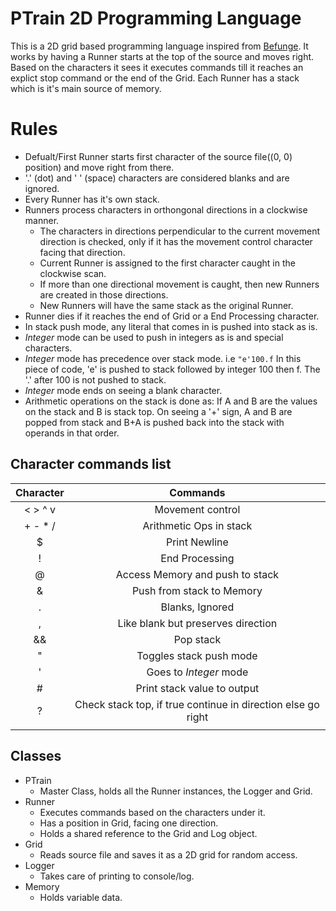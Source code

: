 # PTrain 2D Programming Language

This is a 2D grid based programming language inspired from [Befunge](https://en.wikipedia.org/wiki/Befunge).
It works by having a Runner starts at the top of the source and moves right. Based on the characters it sees it executes commands till it reaches an explict stop command or the end of the Grid.
Each Runner has a stack which is it's main source of memory.

# Rules #
- Defualt/First Runner starts first character of the source file((0, 0) position) and move right from there.
- '.' (dot) and ' ' (space) characters are considered blanks and are ignored.
- Every Runner has it's own stack.
- Runners process characters in orthongonal directions in a clockwise manner.
    - The characters in directions perpendicular to the current movement direction is checked, only if it has the movement control character facing that direction.
    - Current Runner is assigned to the first character caught in the clockwise scan.
    - If more than one directional movement is caught, then new Runners are created in those directions.
	- New Runners will have the same stack as the original Runner.
- Runner dies if it reaches the end of Grid or a End Processing character.
- In stack push mode, any literal that comes in is pushed into stack as is.
- *Integer* mode can be used to push in integers as is and special characters.
- *Integer* mode has precedence over stack mode.
  i.e `"e'100.f` In this piece of code, 'e' is pushed to stack followed by integer 100 then f. The '.' after 100 is not pushed to stack.
- *Integer* mode ends on seeing a blank character.
- Arithmetic operations on the stack is done as:
  If A and B are the values on the stack and B is stack top. On seeing a '+' sign, A and B are popped from stack and B+A is pushed back into the stack with operands in that order.


## Character commands list ##

| Character | Commands                                                     |
|:---------:|:------------------------------------------------------------:|
| < > ^ v   | Movement control                                             |
| + - * /   | Arithmetic Ops in stack                                      |
| $         | Print Newline                                                |
| !         | End Processing                                               |
| @         | Access Memory and push to stack                              |
| &         | Push from stack to Memory                                    |
| <space> . | Blanks, Ignored                                              |
| ,         | Like blank but preserves direction                           |
| &&        | Pop stack                                                    |
| "         | Toggles stack push mode                                      |
| '         | Goes to *Integer* mode                                       |
| #         | Print stack value to output                                  |
| ?         | Check stack top, if true continue in direction else go right |
|           |                                                              |

## Classes ##
- PTrain
    - Master Class, holds all the Runner instances, the Logger and Grid.
- Runner
    - Executes commands based on the characters under it.
    - Has a position in Grid, facing one direction.
    - Holds a shared reference to the Grid and Log object.
- Grid
    - Reads source file and saves it as a 2D grid for random access.
- Logger
    - Takes care of printing to console/log.
- Memory
    - Holds variable data.
